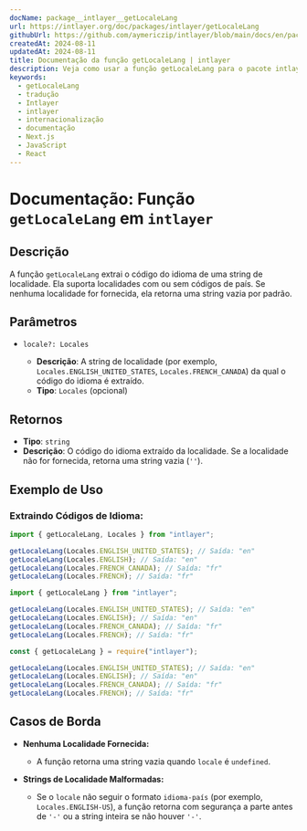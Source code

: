 ```yaml
---
docName: package__intlayer__getLocaleLang
url: https://intlayer.org/doc/packages/intlayer/getLocaleLang
githubUrl: https://github.com/aymericzip/intlayer/blob/main/docs/en/packages/intlayer/getLocaleLang.md
createdAt: 2024-08-11
updatedAt: 2024-08-11
title: Documentação da função getLocaleLang | intlayer
description: Veja como usar a função getLocaleLang para o pacote intlayer
keywords:
  - getLocaleLang
  - tradução
  - Intlayer
  - intlayer
  - internacionalização
  - documentação
  - Next.js
  - JavaScript
  - React
---
```


# Documentação: Função `getLocaleLang` em `intlayer`

## Descrição

A função `getLocaleLang` extrai o código do idioma de uma string de localidade. Ela suporta localidades com ou sem códigos de país. Se nenhuma localidade for fornecida, ela retorna uma string vazia por padrão.

## Parâmetros

- `locale?: Locales`

  - **Descrição**: A string de localidade (por exemplo, `Locales.ENGLISH_UNITED_STATES`, `Locales.FRENCH_CANADA`) da qual o código do idioma é extraído.
  - **Tipo**: `Locales` (opcional)

## Retornos

- **Tipo**: `string`
- **Descrição**: O código do idioma extraído da localidade. Se a localidade não for fornecida, retorna uma string vazia (`''`).

## Exemplo de Uso

### Extraindo Códigos de Idioma:

```typescript codeFormat="typescript"
import { getLocaleLang, Locales } from "intlayer";

getLocaleLang(Locales.ENGLISH_UNITED_STATES); // Saída: "en"
getLocaleLang(Locales.ENGLISH); // Saída: "en"
getLocaleLang(Locales.FRENCH_CANADA); // Saída: "fr"
getLocaleLang(Locales.FRENCH); // Saída: "fr"
```

```javascript codeFormat="esm"
import { getLocaleLang } from "intlayer";

getLocaleLang(Locales.ENGLISH_UNITED_STATES); // Saída: "en"
getLocaleLang(Locales.ENGLISH); // Saída: "en"
getLocaleLang(Locales.FRENCH_CANADA); // Saída: "fr"
getLocaleLang(Locales.FRENCH); // Saída: "fr"
```

```javascript codeFormat="commonjs"
const { getLocaleLang } = require("intlayer");

getLocaleLang(Locales.ENGLISH_UNITED_STATES); // Saída: "en"
getLocaleLang(Locales.ENGLISH); // Saída: "en"
getLocaleLang(Locales.FRENCH_CANADA); // Saída: "fr"
getLocaleLang(Locales.FRENCH); // Saída: "fr"
```

## Casos de Borda

- **Nenhuma Localidade Fornecida:**

  - A função retorna uma string vazia quando `locale` é `undefined`.

- **Strings de Localidade Malformadas:**
  - Se o `locale` não seguir o formato `idioma-país` (por exemplo, `Locales.ENGLISH-US`), a função retorna com segurança a parte antes de `'-'` ou a string inteira se não houver `'-'`.
